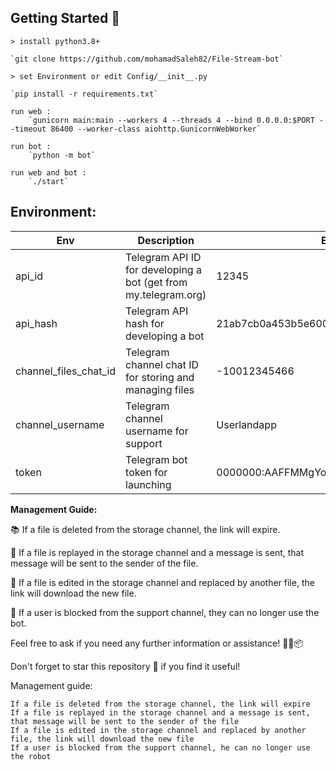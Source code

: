 
## Getting Started 🚀

    > install python3.8+
    
    `git clone https://github.com/mohamadSaleh82/File-Stream-bot`
    
    > set Environment or edit Config/__init__.py
    
    `pip install -r requirements.txt`
    
    run web : 
        `gunicorn main:main --workers 4 --threads 4 --bind 0.0.0.0:$PORT --timeout 86400 --worker-class aiohttp.GunicornWebWorker`
        
    run bot :
        `python -m bot`
        
    run web and bot :
        `./start`


## Environment: 


| Env             | Description                                                      | Example                              |
|-----------------|------------------------------------------------------------------|--------------------------------------|
| api_id          | Telegram API ID for developing a bot (get from my.telegram.org) | 12345                                |
| api_hash        | Telegram API hash for developing a bot                           | 21ab7cb0a453b5e60016dc7bbeb701cb    |
| channel_files_chat_id | Telegram channel chat ID for storing and managing files  | -10012345466                         |
| channel_username | Telegram channel username for support                            | Userlandapp                          |
| token           | Telegram bot token for launching                                  | 0000000:AAFFMMgYoL9Vjb5KUU0bXxVReUI81xuU |

**Management Guide:**

📚 If a file is deleted from the storage channel, the link will expire.

📩 If a file is replayed in the storage channel and a message is sent, that message will be sent to the sender of the file.

🔄 If a file is edited in the storage channel and replaced by another file, the link will download the new file.

🚫 If a user is blocked from the support channel, they can no longer use the bot.

Feel free to ask if you need any further information or assistance! 🤖🔗📦

Don't forget to star this repository 🌟 if you find it useful!


Management guide:

    If a file is deleted from the storage channel, the link will expire
    If a file is replayed in the storage channel and a message is sent, that message will be sent to the sender of the file
    If a file is edited in the storage channel and replaced by another file, the link will download the new file
    If a user is blocked from the support channel, he can no longer use the robot

